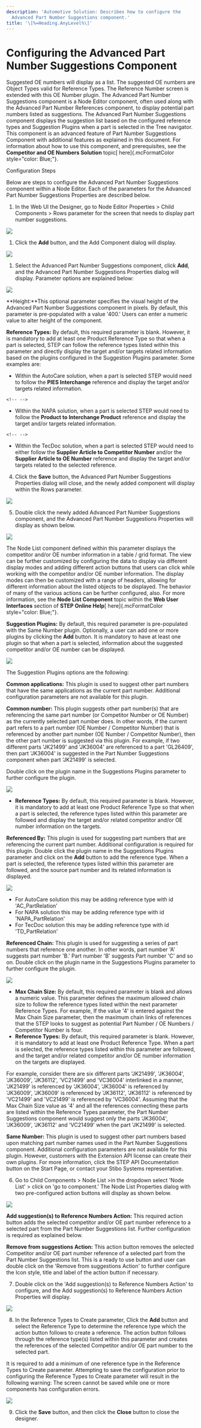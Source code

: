 ```yaml
---
description: 'Automotive Solution: Describes how to configure the
  Advanced Part Number Suggestions component.'
title: '\[%=Heading.AnyLevel%\]'
---
```


Configuring the Advanced Part Number Suggestions Component
==========================================================

Suggested OE numbers will display as a list. The suggested OE numbers
are Object Types valid for Reference Types. The Reference Number screen
is extended with this OE Number plugin. The Advanced Part Number
Suggestions component is a Node Editor component, often used along with
the Advanced Part Number References component, to display potential part
numbers listed as suggestions. The Advanced Part Number Suggestions
component displays the suggestion list based on the configured reference
types and Suggestion Plugins when a part is selected in the Tree
navigator. This component is an advanced feature of Part Number
Suggestions Component with additional features as explained in this
document. For information about how to use this component, and
prerequisites, see the **Competitor and OE Numbers Solution** topic[
here]{.mcFormatColor style="color: Blue;"}.

Configuration Steps

Below are steps to configure the Advanced Part Number Suggestions
component within a Node Editor. Each of the parameters for the Advanced
Part Number Suggestions Properties are described below.

1.  In the Web UI the Designer, go to Node Editor Properties \> Child
    Components \> Rows parameter for the screen that needs to display
    part number suggestions.

![](../../Resources/Images/Competitor%20OE%20Number/97.png)

1.  Click the **Add** button, and the Add Component dialog will display.

![](../../Resources/Images/Competitor%20OE%20Number/99.png)

1.  Select the Advanced Part Number Suggestions component, click
    **Add**, and the Advanced Part Number Suggestions Properties dialog
    will display. Parameter options are explained below:

![](../../Resources/Images/Competitor%20OE%20Number/100.png)

**Height:**This optional parameter specifies the visual height of the
Advanced Part Number Suggestions component in pixels. By default, this
parameter is pre-populated with a value \'400.\' Users can enter a
numeric value to alter height of the component.

**Reference Types:** By default, this required parameter is blank.
However, it is mandatory to add at least one Product Reference Type so
that when a part is selected, STEP can follow the reference types listed
within this parameter and directly display the target and/or targets
related information based on the plugins configured in the Suggestion
Plugins parameter. Some examples are:

-   Within the AutoCare solution, when a part is selected STEP would
    need to follow the **PIES Interchange** reference and display the
    target and/or targets related information.

```{=html}
<!-- -->
```
-   Within the NAPA solution, when a part is selected STEP would need to
    follow the **Product to Interchange Product** reference and display
    the target and/or targets related information.

```{=html}
<!-- -->
```
-   Within the TecDoc solution, when a part is selected STEP would need
    to either follow the **Supplier Article to Competitor Number**
    and/or the **Supplier Article to OE Number** reference and display
    the target and/or targets related to the selected reference.

4.  Click the **Save** button, the Advanced Part Number Suggestions
    Properties dialog will close, and the newly added component will
    display within the Rows parameter.

![](../../Resources/Images/Competitor%20OE%20Number/101.png)

5.  Double click the newly added Advanced Part Number Suggestions
    component, and the Advanced Part Number Suggestions Properties will
    display as shown below.

![](../../Resources/Images/Competitor%20OE%20Number/84.png)

The Node List component defined within this parameter displays the
competitor and/or OE number information in a table / grid format. The
view can be further customized by configuring the data to display via
different display modes and adding different action buttons that users
can click while working with the competitor and/or OE number
information. The display modes can then be customized with a range of
headers, allowing for different information about the listed objects to
be displayed. The behavior of many of the various actions can be further
configured, also. For more information, see the **Node List Component**
topic within the **Web User Interfaces** section of **STEP Online
Help**[ here]{.mcFormatColor style="color: Blue;"}.

**Suggestion Plugins:** By default, this required parameter is
pre-populated with the Same Number plugin. Optionally, a user can add
one or more plugins by clicking the **Add** button. It is mandatory to
have at least one plugin so that when a part is selected, information
about the suggested competitor and/or OE number can be displayed.

![](../../Resources/Images/Competitor%20OE%20Number/25.png)

The Suggestion Plugins options are the following:

**Common applications:** This plugin is used to suggest other part
numbers that have the same applications as the current part number.
Additional configuration parameters are not available for this plugin.

**Common number:** This plugin suggests other part number(s) that are
referencing the same part number (or Competitor Number or OE Number) as
the currently selected part number does. In other words, if the current
part refers to a part number (OE Number / Competitor Number) that is
referenced by another part number (OE Number / Competitor Number), then
the other part number is suggested via this plugin. For example, if two
different parts \'JK21499\' and \'JK36004\' are referenced to a part
\'GL26409\', then part \'JK36004\' is suggested in the Part Number
Suggestions component when part \'JK21499\' is selected.

Double click on the plugin name in the Suggestions Plugins parameter to
further configure the plugin.

![](../../Resources/Images/Competitor%20OE%20Number/27.png)

-   **Reference Types:** By default, this required parameter is blank.
    However, it is mandatory to add at least one Product Reference Type
    so that when a part is selected, the reference types listed within
    this parameter are followed and display the target and/or related
    competitor and/or OE number information on the targets.

**Referenced By:** This plugin is used for suggesting part numbers that
are referencing the current part number. Additional configuration is
required for this plugin. Double click the plugin name in the
Suggestions Plugins parameter and click on the **Add** button to add the
reference type. When a part is selected, the reference types listed
within this parameter are followed, and the source part number and its
related information is displayed.

![](../../Resources/Images/Competitor%20OE%20Number/24.png)

-   For AutoCare solution this may be adding reference type with id
    \'AC\_PartRelation\'
-   For NAPA solution this may be adding reference type with id
    \'NAPA\_PartRelation\'
-   For TecDoc solution this may be adding reference type with id
    \'TD\_PartRelation\'

**Referenced Chain:** This plugin is used for suggesting a series of
part numbers that reference one another. In other words, part number
\'A\' suggests part number \'B.\' Part number \'B\' suggests Part number
\'C\' and so on. Double click on the plugin name in the Suggestions
Plugins parameter to further configure the plugin.

![](../../Resources/Images/Competitor%20OE%20Number/26.png)

-   **Max Chain Size:** By default, this required parameter is blank and
    allows a numeric value. This parameter defines the maximum allowed
    chain size to follow the reference types listed within the next
    parameter Reference Types. For example, If the value \'4\' is
    entered against the Max Chain Size parameter, then the maximum chain
    links of references that the STEP looks to suggest as potential Part
    Number / OE Numbers / Competitor Number is four.
-   **Reference Types:** By default, this required parameter is blank.
    However, it is mandatory to add at least one Product Reference Type.
    When a part is selected, the reference types listed within this
    parameter are followed, and the target and/or related competitor
    and/or OE number information on the targets are displayed.

For example, consider there are six different parts \'JK21499\',
\'JK36004\', \'JK36009\', \'JK36112\', \'VC21499\' and \'VC36004\'
interlinked in a manner, \'JK21499\' is referenced by \'JK36004\',
\'JK36004\' is referenced by \'JK36009\', \'JK36009\' is referenced by
\'JK36112\', \'JK36112\' is referenced by \'VC21499\' and \'VC21499\' is
referenced by \'VC36004\'. Assuming that the Max Chain Size value as
\'4\' and all the references connecting these parts are listed within
the Reference Types parameter, the Part Number Suggestions component
would suggest only the parts \'JK36004\', \'JK36009\', \'JK36112\' and
\'VC21499\' when the part \'JK21499\' is selected.

**Same Number:** This plugin is used to suggest other part numbers based
upon matching part number names used in the Part Number Suggestions
component. Additional configuration parameters are not available for
this plugin. However, customers with the Extension API license can
create their own plugins. For more information, click the STEP API
Documentation button on the Start Page, or contact your Stibo Systems
representative.

6.  Go to Child Components \> Node List \>in the dropdown select \'Node
    List\' \> click on \'go to component.\' The Node List Properties
    dialog with two pre-configured action buttons will display as shown
    below.

![](../../Resources/Images/Competitor%20OE%20Number/85.png)

**Add suggestion(s) to Reference Numbers Action:** This required action
button adds the selected competitor and/or OE part number reference to a
selected part from the Part Number Suggestions list. Further
configuration is required as explained below.

**Remove from suggestions Action:** This action button removes the
selected Competitor and/or OE part number reference of a selected part
from the Part Number Suggestions list. This is a ready to use button and
user can double click on the \'Remove from suggestions Action\' to
further configure the Icon style, title and label of the action button
if necessary.

7.  Double click on the \'Add suggestion(s) to Reference Numbers
    Action\' to configure, and the Add suggestion(s) to Reference
    Numbers Action Properties will display.

![](../../Resources/Images/Competitor%20OE%20Number/86.png)

8.  In the Reference Types to Create parameter, Click the **Add** button
    and select the Reference Type to determine the reference type which
    the action button follows to create a reference. The action button
    follows through the reference type(s) listed within this parameter
    and creates the references of the selected Competitor and/or OE part
    number to the selected part.

It is required to add a minimum of one reference type in the Reference
Types to Create parameter. Attempting to save the configuration prior to
configuring the Reference Types to Create parameter will result in the
following warning: The screen cannot be saved while one or more
components has configuration errors.

![](../../Resources/Images/Competitor%20OE%20Number/87.png)

9.  Click the **Save** button, and then click the **Close** button to
    close the designer.
